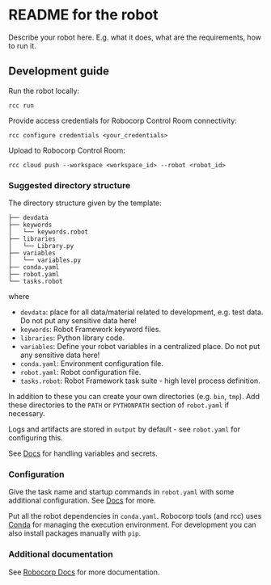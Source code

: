 # README for the robot

Describe your robot here.
E.g. what it does, what are the requirements, how to run it.


## Development guide

Run the robot locally:
```
rcc run
```

Provide access credentials for Robocorp Control Room connectivity:
```
rcc configure credentials <your_credentials>
```

Upload to Robocorp Control Room:
```
rcc cloud push --workspace <workspace_id> --robot <robot_id>
```

### Suggested directory structure

The directory structure given by the template:
```
├── devdata
├── keywords
│   └── keywords.robot
├── libraries
│   └── Library.py
├── variables
│   └── variables.py
├── conda.yaml
├── robot.yaml
└── tasks.robot
```

where
* `devdata`: place for all data/material related to development, e.g. test data. Do not put any sensitive data here!
* `keywords`: Robot Framework keyword files.
* `libraries`: Python library code.
* `variables`: Define your robot variables in a centralized place. Do not put any sensitive data here!
* `conda.yaml`: Environment configuration file.
* `robot.yaml`: Robot configuration file.
* `tasks.robot`: Robot Framework task suite - high level process definition.

In addition to these you can create your own directories (e.g. `bin`, `tmp`). Add these directories to the `PATH` or `PYTHONPATH` section of `robot.yaml` if necessary.

Logs and artifacts are stored in `output` by default - see `robot.yaml` for configuring this.

See [Docs](https://robocorp.com/docs/development-howtos/variables-and-secrets/) for handling variables and secrets.


### Configuration

Give the task name and startup commands in `robot.yaml` with some additional configuration. See [Docs](https://robocorp.com/docs/setup/robot-structure#robot-configuration-file-robot-yaml) for more.


Put all the robot dependencies in `conda.yaml`. Robocorp tools (and rcc) uses [Conda](https://docs.conda.io) for managing the execution environment. For development you can also install packages manually with `pip`.

### Additional documentation
See [Robocorp Docs](https://robocorp.com/docs/) for more documentation.
